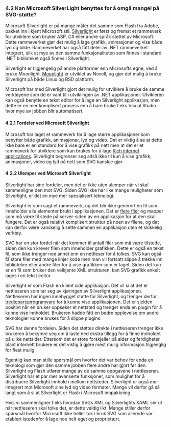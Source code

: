 ### 4.2 Kan Microsoft SilverLight benyttes for å omgå mangel på SVG-støtte? ###

Microsoft Silverlight er på mange måter det samme som Flash fra Adobe, pakket inn
i kjent Microsoft stil. [Silverlight][1] er først og fremst et rammeverk for utviklere
som bruker ASP, C# eller andre språk støttet av Microsoft. Dette rammeverket gjør
det mulig å lage grafikk, animasjoner og vise både lyd og bilde. Rammeverket har også
fått deler av .NET rammeverket integrert, slik at mye av den samme funksjonaliteten
som finnes i standard .NET biblioteket også finnes i Silverlight.

Silverlight er tilgjengelig på andre platformer enn Microsofts egne, ved å bruke 
Moonlight. [Moonlight][2] er utviklet av Novell, og gjør det mulig å bruke
Silverlight på både Linux og BSD platform.

Microsoft har med Silverlight gjort det mulig for utviklere å bruke de samme
verktøyene som de er vant til i utviklingen av .NET applikasjoner. Utvikleren kan
også benytte en tekst editor for å lage en Silverlight applikasjon, men dette
er en mer komplisert prosess enn å bare bruke f.eks Visual Studio hvor mye av
jobben blir automatisert.

#### 4.2.1 Fordeler ved Microsoft Silverlight ####

Microsoft har laget et rammeverk for å lage større applikasjoner som benytter
både grafikk, animasjoner, lyd og video. Det er viktig å se at dette ikke bare
er en standard for å vise grafikk på nett men at det er et rammeverk for utviklere
som kan brukes for å lage [Rich internet applications][5]. Silverlight begrenser seg
altså ikke til kun å vise grafikk, animasjoner, video og lyd på nett som SVG
kanskje gjør.

#### 4.2.2 Ulemper ved Microsoft Silverlight ####

Silverlight har sine fordeler, men det er ikke uten ulemper når vi skal sammenligne
den mot SVG. Siden SVG ikke har like mange muligheter som Silverlight, er det
en mye mer spesialisert teknologi.

Silverlight er som sagt et rammeverk, og det blir ikke generert en fil som
inneholder alle elementer brukt i applikasjonen. Det er [flere filer][3] og
mapper som må være til stede på server-siden av en applikasjon for at den skal
fungere. Det er også relativt komplisert struktur på noen av filene, og det kan 
derfor være vanskelig å sette sammen en applikasjon uten et skikkelig verktøy.

SVG har en stor fordel når det kommer til antall filer som må være tilstede, siden
den kun krever filen som inneholder grafikken. Dette er også en tekst fil, som
ikke trenger noe annet enn en nettleser for å tolkes. SVG kan også få store filer
med mange linjer kode men man vil fortsatt slippe å trekke inn biblioteker eller
andre filer for å vise grafikken som er laget. Siden det kun er en fil som bruker
den velkjente XML strukturen, kan SVG grafikk enkelt lages i en tekst editor.

Silverlight er som Flash en klient side applikasjon. Det vil si at det er nettleseren
som tar seg av kjøringen av Silverlight applikasjonen. Nettleseren har ingen 
innebygget støtte  for Silverlight, og trenger derfor [tredjepartsprogramvare][4] for
å kunne vise applikasjonen. Det er sjelden positivt når en bruker oppsøker et nettsted
og trenger enda en plugin for å kunne vise innholdet. Brukeren hadde fått en
bedre opplevelse om andre teknologier kunne brukes for å slippe plugins.

SVG har denne fordelen. Siden det støttes direkte i nettleseren trenger ikke
brukeren å bekymre seg om å laste ned ekstra tillegg for å finne innholdet på
ulike nettsider. Ettersom det er store forskjeller på alder og ferdigheter
blant internett brukere er det viktig å gjøre mest mulig informasjon tilgjenglig
for flest mulig. 

Egentlig kan man stille spørsmål om hvorfor det var behov for enda en teknologi
som gjør den samme jobben flere andre har gjort før den. Silverlight og Flash utfører
mange av de samme oppgavene i nettleseren. Silverlight har et par mer avanserte
funksjoner, som mulighet for å distribuere Silverlight innhold i mellom nettsteder.
Silverlight er også mer integrert mot Microsoft sine lyd og video formater. Mange vil
derfor gå så langt som å si at Silverlight er Flash i Microsoft innpakkning.

Hvis vi sammenligner f.eks hvordan SVGs XML og Silverlights XAML ser ut når nettleseren skal
tolke det, er dette veldig likt. Mange stiller derfor spørsmål hvorfor Microsoft
ikke heller tok i bruk SVG som allerede var etablert istedenfor å lage noe helt 
eget og proprietært. 

[1]: http://en.wikipedia.org/wiki/Microsoft_Silverlight "Microsoft Silverlight, Wikipedia, lest 2010-05-27"
[2]: http://www.mono-project.com/Moonlight#Goals "Moonlight - Mono Goals, Mono Project, lest 2010-05-27"
[3]: http://www.smashingmagazine.com/2009/05/09/flash-vs-silverlight-what-suits-your-needs-best "Flash vs. Silverlight - Deployment Part, Smashingmagazine, 2009-05-09"
[4]: http://www.microsoft.com/silverlight/what-is-silverlight "What Is Silverlight?, Microsoft, lest 2010-05-27"
[5]: http://en.wikipedia.org/wiki/Rich_Internet_application "Rich internet applications, Wikipedia, lest 2010-05-28"
